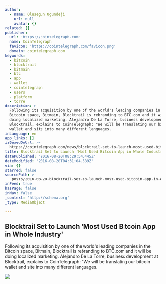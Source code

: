 ```yaml
---
author:
  - name: Olusegun Ogundeji
    url: null
    avatar: {}
related: []
publisher:
  url: 'https://cointelegraph.com'
  name: CoinTelegraph
  favicon: 'https://cointelegraph.com/favicon.png'
  domain: cointelegraph.com
keywords:
  - bitcoin
  - blocktrail
  - bitmain
  - btc
  - app
  - wallet
  - cointelegraph
  - users
  - platform
  - torre
description: >-
  Following its acquisition by one of the world's leading companies in the
  Bitcoin space, Bitmain, Blocktrail is rebranding to BTC.com and it will be
  doing localized marketing. Alejandro De La Torre, business development at
  Blocktrail, explains to CoinTelegraph: "We will be translating our bitcoin
  wallet and site into many different languages.
inLanguage: en
app_links: []
isBasedOnUrl: >-
  https://cointelegraph.com/news/blocktrail-set-to-launch-most-used-bitcoin-app-in-whole-industry
title: Blocktrail Set to Launch 'Most Used Bitcoin App in Whole Industry'
datePublished: '2016-08-20T08:29:54.445Z'
dateModified: '2016-08-20T04:31:04.589Z'
via: {}
starred: false
sourcePath: >-
  _posts/2016-08-20-blocktrail-set-to-launch-most-used-bitcoin-app-in-whole-ind.md
inFeed: true
hasPage: false
inNav: false
_context: 'http://schema.org'
_type: MediaObject

---
```

<article style=""><h1>Blocktrail Set to Launch 'Most Used Bitcoin App in Whole Industry'</h1><p>Following its acquisition by one of the world's leading companies in the Bitcoin space, Bitmain, Blocktrail is rebranding to BTC.com and it will be doing localized marketing. Alejandro De La Torre, business development at Blocktrail, explains to CoinTelegraph: "We will be translating our bitcoin wallet and site into many different languages.</p><img src="https://cointelegraph.com/images/725_Ly9jb2ludGVsZWdyYXBoLmNvbS9zdG9yYWdlL3VwbG9hZHMvdmlldy9kZWZlNmJiMDQ4MDQ1MGU1ODZmNGE5MTc0MmVlMzE5ZC5qcGc=.jpg" /></article>